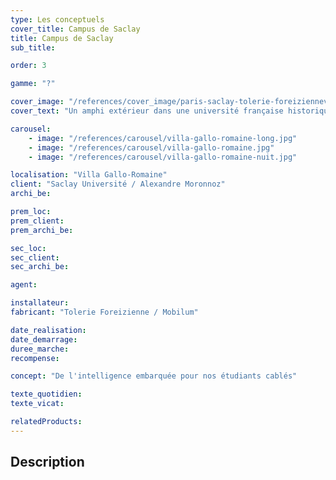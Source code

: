```yaml
---
type: Les conceptuels
cover_title: Campus de Saclay
title: Campus de Saclay
sub_title:

order: 3

gamme: "?"

cover_image: "/references/cover_image/paris-saclay-tolerie-foreiziennev2.jpg"
cover_text: "Un amphi extérieur dans une université française historique"

carousel:
    - image: "/references/carousel/villa-gallo-romaine-long.jpg"
    - image: "/references/carousel/villa-gallo-romaine.jpg"
    - image: "/references/carousel/villa-gallo-romaine-nuit.jpg"

localisation: "Villa Gallo-Romaine"
client: "Saclay Université / Alexandre Moronnoz"
archi_be:

prem_loc:
prem_client:
prem_archi_be:

sec_loc:
sec_client:
sec_archi_be:

agent:

installateur:
fabricant: "Tolerie Foreizienne / Mobilum"

date_realisation:
date_demarrage:
duree_marche:
recompense:

concept: "De l'intelligence embarquée pour nos étudiants cablés"

texte_quotidien:
texte_vicat:

relatedProducts:
---
```


## Description
